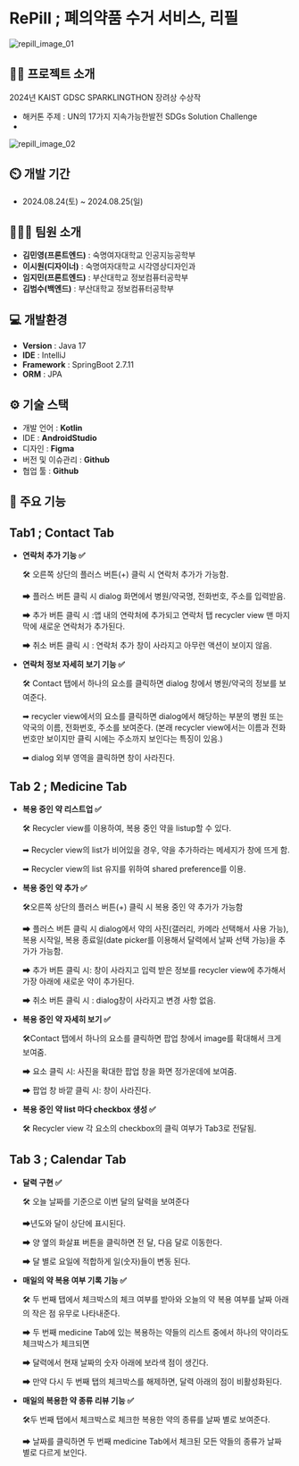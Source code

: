 # RePill ; 폐의약품 수거 서비스, 리필

![repill_image_01](https://github.com/user-attachments/assets/accb044b-ee7d-40d8-ada9-32f90e4b5c15)


## 👨‍🏫 프로젝트 소개
2024년 KAIST GDSC SPARKLINGTHON 장려상 수상작
- 해커톤 주제 : UN의 17가지 지속가능한발전 SDGs Solution Challenge
- 
![repill_image_02](https://github.com/user-attachments/assets/5ea8b41d-d785-4413-8c9c-3180946c27bd)

## ⏲️ 개발 기간 
- 2024.08.24(토) ~ 2024.08.25(일)

## 🧑‍🤝‍🧑 팀원 소개 
- **김민영(프론트엔드)** : 숙명여자대학교 인공지능공학부 
- **이시원(디자이너)** : 숙명여자대학교 시각영상디자인과
- **임지민(프론트엔드)** : 부산대학교 정보컴퓨터공학부
- **김범수(백엔드)** : 부산대학교 정보컴퓨터공학부

## 💻 개발환경
- **Version** : Java 17
- **IDE** : IntelliJ
- **Framework** : SpringBoot 2.7.11
- **ORM** : JPA

## ⚙️ 기술 스택
- 개발 언어 : **Kotlin**
- IDE : **AndroidStudio**
- 디자인 : **Figma**
- 버전 및 이슈관리 : **Github**
- 협업 툴 : **Github**

## 📌 주요 기능
## Tab1 ; Contact Tab

- **연락처 추가 기능 ✅**
    
    🛠 오른쪽 상단의 플러스 버튼(+) 클릭 시 연락처 추가가 가능함.
    
    ➡ 플러스 버튼 클릭 시 dialog 화면에서 병원/약국명, 전화번호, 주소를 입력받음.
    
    ➡ 추가 버튼 클릭 시 :앱 내의 연락처에 추가되고 연락처 탭 recycler view 맨 마지막에 새로운 연락처가 추가된다.
    
    ➡ 취소 버튼 클릭 시 : 연락처 추가 창이 사라지고 아무런 액션이 보이지 않음.
    
- **연락처 정보 자세히 보기 기능 ✅**
    
    🛠 Contact 탭에서 하나의 요소를 클릭하면 dialog 창에서 병원/약국의 정보를 보여준다.
    
    ➡ recycler view에서의 요소를 클릭하면 dialog에서 해당하는 부분의 병원 또는 약국의 이름, 전화번호, 주소를 보여준다. (본래 recycler view에서는 이름과 전화번호만 보이지만 클릭 시에는 주소까지 보인다는 특징이 있음.)
    
    ➡ dialog 외부 영역을 클릭하면 창이 사라진다.
    

## Tab 2 ; Medicine Tab

- **복용 중인 약 리스트업 ✅**
    
    🛠 Recycler view를 이용하여, 복용 중인 약을 listup할 수 있다.
    
    ➡ Recycler view의 list가 비어있을 경우, 약을 추가하라는 메세지가 창에 뜨게 함.
    
    ➡ Recycler view의 list 유지를 위하여 shared preference를 이용.
    
- **복용 중인 약 추가 ✅**
    
    🛠오른쪽 상단의 플러스 버튼(+) 클릭 시 복용 중인 약 추가가 가능함
    
    ➡ 플러스 버튼 클릭 시 dialog에서 약의 사진(갤러리, 카메라 선택해서 사용 가능), 복용 시작일, 복용 종료일(date picker를 이용해서 달력에서 날짜 선택 가능)을 추가가 가능함.
    
    ➡ 추가 버튼 클릭 시: 창이 사라지고 입력 받은 정보를 recycler view에 추가해서 가장 아래에 새로운 약이 추가된다.
    
    ➡ 취소 버튼 클릭 시 : dialog창이 사라지고 변경 사항 없음.
    
- **복용 중인 약 자세히 보기 ✅**
    
    🛠Contact 탭에서 하나의 요소를 클릭하면 팝업 창에서 image를 확대해서 크게 보여줌.
    
    ➡ 요소 클릭 시: 사진을 확대한 팝업 창을 화면 정가운데에 보여줌.
    
    ➡ 팝업 창 바깥 클릭 시: 창이 사라진다.
    
- **복용 중인 약 list 마다 checkbox 생성 ✅**
    
    🛠 Recycler view 각 요소의 checkbox의 클릭 여부가 Tab3로 전달됨.
    

## Tab 3 ; Calendar Tab

- **달력 구현 ✅**
    
    🛠 오늘 날짜를 기준으로 이번 달의 달력을 보여준다
    
    ➡년도와 달이 상단에 표시된다.
    
    ➡ 양 옆의 화살표 버튼을 클릭하면 전 달, 다음 달로 이동한다.
    
    ➡ 달 별로 요일에 적합하게 일(숫자)들이 변동 된다.
    
- **매일의 약 복용 여부 기록 기능 ✅**
    
    🛠 두 번째 탭에서 체크박스의 체크 여부를 받아와 오늘의 약 복용 여부를 날짜 아래의 작은 점 유무로 나타내준다.
    
    ➡ 두 번째 medicine Tab에 있는 복용하는 약들의 리스트 중에서 하나의 약이라도 체크박스가 체크되면
    
    ➡ 달력에서 현재 날짜의 숫자 아래에 보라색 점이 생긴다.
    
    ➡ 만약 다시 두 번째 탭의 체크박스를 해제하면, 달력 아래의 점이 비활성화된다.
    
- **매일의 복용한 약 종류 리뷰 기능 ✅**
    
    🛠두 번째 탭에서 체크박스로 체크한 복용한 약의 종류를 날짜 별로 보여준다.
    
    ➡ 날짜를 클릭하면 두 번째 medicine Tab에서 체크된 모든 약들의 종류가 날짜 별로 다르게 보인다.
      

